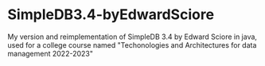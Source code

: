 # SimpleDB3.4-byEdwardSciore 
My version and reimplementation of SimpleDB 3.4 by Edward Sciore in java, used for a college course named "Techonologies and Architectures for data management 2022-2023" 

